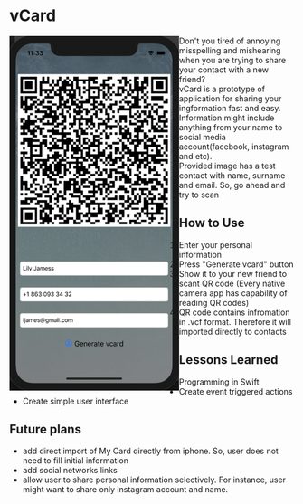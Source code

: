 # vCard
<img align="left" src=https://github.com/yerlansharipov/vcard/blob/master/meal3/back.png width=300/>
Don't you tired of annoying misspelling and mishearing when you are trying to share your contact with a new friend? 
<br />
vCard is a prototype of application for sharing your ingformation fast and easy. Information might include anything from your name to social media account(facebook, instagram and etc).
<br />
Provided image has a test contact with name, surname and email. So, go ahead and try to scan



## How to Use
1) Enter your personal information
2) Press "Generate vcard" button
3) Show it to your new friend to scant QR code (Every native camera app has capability of reading QR codes)
4) QR code contains infromation in .vcf format. Therefore it will imported directly to contacts


## Lessons Learned
- Programming in Swift
- Create event triggered actions
- Create simple user interface

## Future plans
- add direct import of My Card directly from iphone. So, user does not need to fill initial information
- add social networks links
- allow user to share personal information selectively. For instance, user might want to share only instagram account and name. 

